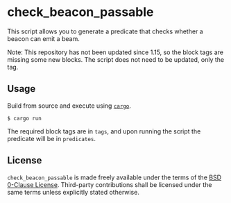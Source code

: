 # check_beacon_passable

This script allows you to generate a predicate that checks whether a beacon can emit a beam.

Note: This repository has not been updated since 1.15, so the block tags are missing some new blocks.
The script does not need to be updated, only the tag.

## Usage

Build from source and execute using [`cargo`](https://rust-lang.org).

```
$ cargo run
```

The required block tags are in `tags`, and upon running the script the predicate will be in `predicates`.

## License

`check_beacon_passable` is made freely available under the terms of the [BSD 0-Clause License](LICENSE).
Third-party contributions shall be licensed under the same terms unless explicitly stated otherwise.
